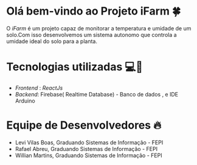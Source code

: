 # Olá bem-vindo ao Projeto **iFarm** 🍀

O _iFarm_ é um projeto capaz de monitorar a temperatura e umidade de um solo.Com isso desenvolvemos um sistema autonomo que controla a umidade ideal do solo para a planta.

# Tecnologias utilizadas 💻📱
* _Frontend_ :  _ReactJs_
* _Backend_: Firebase( Realtime Database) - Banco de dados , e IDE Arduino


# Equipe de Desenvolvedores 🔥

* Levi Vilas Boas, Graduando Sistemas de Informação - FEPI
* Rafael Abreu, Graduando Sistemas de Informação - FEPI   
* Willian Martins, Graduando Sistemas de Informação - FEPI
